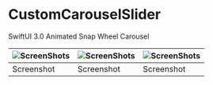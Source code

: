 # CustomCarouselSlider
SwiftUI 3.0 Animated Snap Wheel Carousel

![ScreenShots](https://user-images.githubusercontent.com/46093689/156497567-4dd1a018-d0c3-4daa-90d8-a5b9b6b6b1e9.png) | ![ScreenShots](https://user-images.githubusercontent.com/46093689/156497570-3d80e203-d5ac-40c8-ab3d-d91173f4fa6c.png) | ![ScreenShots](https://user-images.githubusercontent.com/46093689/156497576-7de52ec3-eda5-4588-a7c5-fd2b19f2a9d6.png) 
-----------------------------------|------------------------------------|------------------------------------
Screenshot                              |  Screenshot                        |    Screenshot





